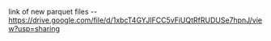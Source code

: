 link of new parquet files -- https://drive.google.com/file/d/1xbcT4GYJlFCC5vFiUQtRfRUDUSe7hpnJ/view?usp=sharing
